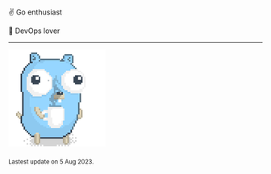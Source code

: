 :v: Go enthusiast

:muscle: DevOps lover

---

![Image alt text](/images/gopher_with_coffee.gif)


<sub>Lastest update on 5 Aug 2023.</sub>
